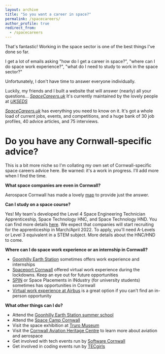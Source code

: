 ```yaml
---
layout: archive
title: "So you want a career in space?"
permalink: /spacecareers/
author_profile: true
redirect_from:
  - /spacecareers
---
```

That's fantastic! Working in the space sector is one of the best things I've done so far.

I get a lot of emails asking "how do I get a career in space?", "where can I do space work experience?", "what do I need to study to work in the space sector?"

Unfortunately, I don't have time to answer everyone individually.

Luckily, my friends and I built a website that will answer (nearly) all your questions... _[SpaceCareers.uk](www.SpaceCareers.uk)_ It's currently maintained by the lovely people at _[UKSEDS](https://ukseds.org/)_ 

_[SpaceCareers.uk](https://spacecareers.uk/)_ has everything you need to know on it. It's got a whole load of current jobs, events, and competitions, and a huge bank of 30 job profiles, 40 advice articles, and 75 interviews.

Do you have any Cornwall-specific advice?
==

This is a bit more niche so I'm collating my own set of Cornwall-specific space careers advice here. Be warned: it's a work in progress. I'll add more when I find the time.

**What space companies are even in Cornwall?**

Aerospace Cornwall has made a lovely [map](https://aerospacecornwall.co.uk/cornwall-space/space-cluster-map) to provide just the answer.

**Can I study on a space course?**

Yes! My team's developed the Level 4 Space Engineering Technician Apprenticeship, Space Technology HNC, and Space Technology HND. You can find more details [here](https://ols.mis.truro-penwith.ac.uk/WCFWebSite/Admissions/courseDetails.aspx?from=tpc&id=201000688286115). We expect that companies will start recruiting for the apprenticeship in March/April 2022. To apply, you'll need A-Levels or Level 3 equivalent in a STEM subject. More details about the HNC/HND to come.

**Where can I do space work experience or an internship in Cornwall?**

* [Goonhilly Earth Station](https://www.goonhilly.org/careers) sometimes offers work experience and internships
* [Spaceport Cornwall](https://www.careershubcios.co.uk/events/spaceport-cornwall-young-space-entrepreneurs-vwex/) offered virtual work experience during the lockdowns. Keep an eye out for future opportunities
* [SPIN](https://sa.catapult.org.uk/work-with-us/space-placements-industry-spin/) or Space Placements in INdustry (for university students) sometimes has opportunities in Cornwall
* [Virtual work experience at Airbus](https://www.springpod.com/virtual-work-experience/aerospace-work-experience) is a great option if you can't find an in-person opportunity

**What other things can I do?**

* Attend the [Goonhilly Earth Station summer school](https://www.goonhilly.org/summer-school)
* Attend the [Space Camp Cornwall](https://www.eventbrite.co.uk/e/space-camp-cornwall-tickets-247254905077)
* Visit the space exhibition at [Truro Museum](https://spaceportcornwall.com/events/from-steam-to-satellites/)
* Visit the [Cornwall Aviation Heritage Centre](https://cornwallaviationhc.co.uk/) to learn more about aviation and aerospace
* Get involved with tech events run by [Software Cornwall](https://softwarecornwall.org/events/)
* Get involved in coding events run by [TECgirls](https://www.tecgirls.co.uk/services-4)
